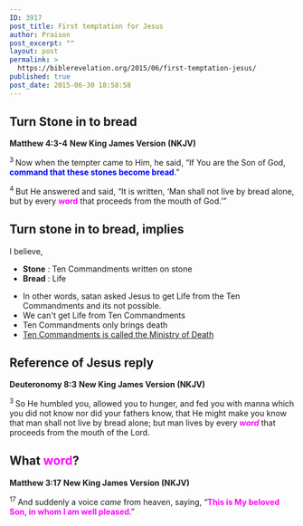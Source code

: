 ```yaml
---
ID: 3917
post_title: First temptation for Jesus
author: Praison
post_excerpt: ""
layout: post
permalink: >
  https://biblerevelation.org/2015/06/first-temptation-jesus/
published: true
post_date: 2015-06-30 18:58:58
---
```

<h2>Turn Stone in to bread</h2>
<strong>Matthew 4:3-4</strong>
<strong> New King James Version (NKJV)</strong>

<span id="en-NKJV-23213" class="text Matt-4-3"><sup class="versenum">3 </sup>Now when the tempter came to Him, he said, “If You are the Son of God, <span style="color: #0000ff;"><strong>command that these stones become bread</strong></span>.”</span>

<span id="en-NKJV-23214" class="text Matt-4-4"><sup class="versenum">4 </sup>But He answered and said, <span class="woj">“It is written, ‘Man shall not live by bread alone, but by every <strong><span style="color: #ff00ff;">word</span></strong> that proceeds from the mouth of God.’”</span></span>
<h2>Turn stone in to bread, implies</h2>
I believe,
<ul>
	<li><strong>Stone</strong> : Ten Commandments written on stone</li>
	<li><strong>Bread</strong> : Life</li>
</ul>
<ul>
	<li>In other words, satan asked Jesus to get Life from the Ten Commandments and its not possible.</li>
	<li>We can't get Life from Ten Commandments</li>
	<li>Ten Commandments only brings death</li>
	<li><a href="http://biblerevelation.org/2014/03/19/10-commandments-ministry-death-bible/">Ten Commandments is called the Ministry of Death</a></li>
</ul>
<h2>Reference of Jesus reply</h2>
<strong>Deuteronomy 8:3</strong>
<strong> New King James Version (NKJV)</strong>

<span id="en-NKJV-5141" class="text Deut-8-3"><sup class="versenum">3 </sup>So He humbled you, allowed you to hunger, and fed you with manna which you did not know nor did your fathers know, that He might make you know that man shall not live by bread alone; but man lives by every <span style="color: #ff00ff;"><strong><i>word</i></strong></span> that proceeds from the mouth of the <span class="small-caps">Lord</span>.</span>
<h2>What <span style="color: #ff00ff;">word</span>?</h2>
<strong> Matthew 3:17</strong>
<strong> New King James Version (NKJV)</strong>

<span id="en-NKJV-23210" class="text Matt-3-17"><sup class="versenum">17 </sup>And suddenly a voice <i>came</i> from heaven, saying, “<span style="color: #ff00ff;"><strong>This is My beloved Son, in whom I am well pleased</strong></span>.”</span>